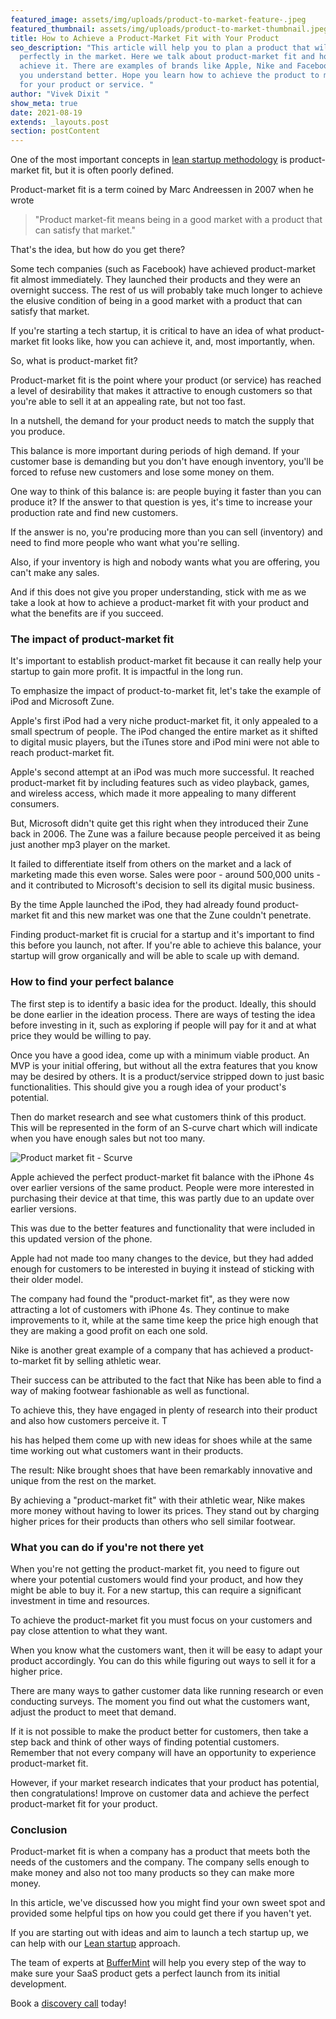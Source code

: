 ```yaml
---
featured_image: assets/img/uploads/product-to-market-feature-.jpeg
featured_thumbnail: assets/img/uploads/product-to-market-thumbnail.jpeg
title: How to Achieve a Product-Market Fit with Your Product
seo_description: "This article will help you to plan a product that will settle
  perfectly in the market. Here we talk about product-market fit and how to
  achieve it. There are examples of brands like Apple, Nike and Facebook to make
  you understand better. Hope you learn how to achieve the product to market fit
  for your product or service. "
author: "Vivek Dixit "
show_meta: true
date: 2021-08-19
extends: _layouts.post
section: postContent
---
```

One of the most important concepts in [lean startup methodology](https://buffermint.com/articles/how-to-use-lean-methodology-to-innovate-faster) is product-market fit, but it is often poorly defined. 

Product-market fit is a term coined by Marc Andreessen in 2007 when he wrote 

> "Product market-fit means being in a good market with a product that can satisfy that market." 

That's the idea, but how do you get there?

Some tech companies (such as Facebook) have achieved product-market fit almost immediately. They launched their products and they were an overnight success. The rest of us will probably take much longer to achieve the elusive condition of being in a good market with a product that can satisfy that market.

If you're starting a tech startup, it is critical to have an idea of what product-market fit looks like, how you can achieve it, and, most importantly, when. 

So, what is product-market fit?

Product-market fit is the point where your product (or service) has reached a level of desirability that makes it attractive to enough customers so that you're able to sell it at an appealing rate, but not too fast.

In a nutshell, the demand for your product needs to match the supply that you produce. 

This balance is more important during periods of high demand. If your customer base is demanding but you don't have enough inventory, you'll be forced to refuse new customers and lose some money on them. 

One way to think of this balance is: are people buying it faster than you can produce it? If the answer to that question is yes, it's time to increase your production rate and find new customers. 

If the answer is no, you're producing more than you can sell (inventory) and need to find more people who want what you're selling.

Also, if your inventory is high and nobody wants what you are offering, you can't make any sales. 

And if this does not give you proper understanding, stick with me as we take a look at how to achieve a product-market fit with your product and what the benefits are if you succeed.

### The impact of product-market fit

It's important to establish product-market fit because it can really help your startup to gain more profit. It is impactful in the long run. 

To emphasize the impact of product-to-market fit, let's take the example of iPod and Microsoft Zune. 

Apple's first iPod had a very niche product-market fit, it only appealed to a small spectrum of people. The iPod changed the entire market as it shifted to digital music players, but the iTunes store and iPod mini were not able to reach product-market fit. 

Apple's second attempt at an iPod was much more successful. It reached product-market fit by including features such as video playback, games, and wireless access, which made it more appealing to many different consumers.

But, Microsoft didn't quite get this right when they introduced their Zune back in 2006. The Zune was a failure because people perceived it as being just another mp3 player on the market. 

It failed to differentiate itself from others on the market and a lack of marketing made this even worse. Sales were poor - around 500,000 units - and it contributed to Microsoft's decision to sell its digital music business. 

By the time Apple launched the iPod, they had already found product-market fit and this new market was one that the Zune couldn't penetrate. 

Finding product-market fit is crucial for a startup and it's important to find this before you launch, not after. If you're able to achieve this balance, your startup will grow organically and will be able to scale up with demand.

### How to find your perfect balance

The first step is to identify a basic idea for the product. Ideally, this should be done earlier in the ideation process. There are ways of testing the idea before investing in it, such as exploring if people will pay for it and at what price they would be willing to pay.

Once you have a good idea, come up with a minimum viable product. An MVP is your initial offering, but without all the extra features that you know may be desired by others. It is a product/service stripped down to just basic functionalities. This should give you a rough idea of your product's potential. 

Then do market research and see what customers think of this product. This will be represented in the form of an S-curve chart which will indicate when you have enough sales but not too many. 

![Product market fit - Scurve](assets/img/uploads/product-market-fit-buffermint.jpeg)



Apple achieved the perfect product-market fit balance with the iPhone 4s over earlier versions of the same product. People were more interested in purchasing their device at that time, this was partly due to an update over earlier versions.

This was due to the better features and functionality that were included in this updated version of the phone. 

Apple had not made too many changes to the device, but they had added enough for customers to be interested in buying it instead of sticking with their older model.

The company had found the "product-market fit", as they were now attracting a lot of customers with iPhone 4s. They continue to make improvements to it, while at the same time keep the price high enough that they are making a good profit on each one sold.

Nike is another great example of a company that has achieved a product-to-market fit by selling athletic wear. 

Their success can be attributed to the fact that Nike has been able to find a way of making footwear fashionable as well as functional. 

To achieve this, they have engaged in plenty of research into their product and also how customers perceive it. T

his has helped them come up with new ideas for shoes while at the same time working out what customers want in their products. 

The result: Nike brought shoes that have been remarkably innovative and unique from the rest on the market. 

By achieving a "product-market fit" with their athletic wear, Nike makes more money without having to lower its prices. They stand out by charging higher prices for their products than others who sell similar footwear.

### What you can do if you're not there yet

When you're not getting the product-market fit, you need to figure out where your potential customers would find your product, and how they might be able to buy it. For a new startup, this can require a significant investment in time and resources. 

To achieve the product-market fit you must focus on your customers and pay close attention to what they want. 

When you know what the customers want, then it will be easy to adapt your product accordingly. You can do this while figuring out ways to sell it for a higher price.

There are many ways to gather customer data like running research or even conducting surveys. The moment you find out what the customers want, adjust the product to meet that demand.

If it is not possible to make the product better for customers, then take a step back and think of other ways of finding potential customers. Remember that not every company will have an opportunity to experience product-market fit.

However, if your market research indicates that your product has potential, then congratulations! Improve on customer data and achieve the perfect product-market fit for your product.

### Conclusion

Product-market fit is when a company has a product that meets both the needs of the customers and the company. The company sells enough to make money and also not too many products so they can make more money.

In this article, we've discussed how you might find your own sweet spot and provided some helpful tips on how you could get there if you haven't yet.

If you are starting out with ideas and aim to launch a tech startup up, we can help with our [Lean startup](https://buffermint.com/articles/how-to-use-lean-methodology-to-innovate-faster) approach.  

The team of experts at [BufferMint](https://buffermint.com/) will help you every step of the way to make sure your SaaS product gets a perfect launch from its initial development. 

Book a [discovery call](https://calendly.com/buffermint/30min?month=2021-08) today!